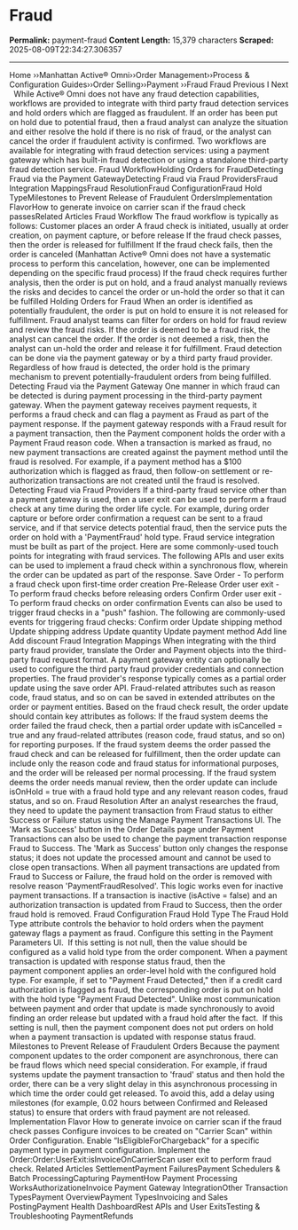 # Fraud

**Permalink:** payment-fraud
**Content Length:** 15,379 characters
**Scraped:** 2025-08-09T22:34:27.306357

---

Home &rsaquo;&rsaquo;Manhattan Active® Omni&rsaquo;&rsaquo;Order Management&rsaquo;&rsaquo;Process & Configuration Guides&rsaquo;&rsaquo;Order Selling&rsaquo;&rsaquo;Payment ››Fraud Fraud Previous&nbsp;I&nbsp;Next &nbsp; While Active&reg;&nbsp;Omni does not have any fraud detection capabilities, workflows are provided to integrate with third party fraud detection services and hold orders which are flagged as fraudulent. If an order has been put on hold due to potential fraud, then a fraud analyst can analyze the situation and either resolve the hold if there is no risk of fraud, or the analyst can cancel the order if fraudulent activity is confirmed. Two workflows are available for integrating with fraud detection services: using a payment gateway which has built-in fraud detection or using a standalone third-party fraud detection service. Fraud WorkflowHolding Orders for FraudDetecting Fraud via the Payment GatewayDetecting Fraud via Fraud ProvidersFraud Integration MappingsFraud ResolutionFraud ConfigurationFraud Hold TypeMilestones to Prevent Release of Fraudulent OrdersImplementation FlavorHow to generate invoice on carrier scan if the fraud check passesRelated Articles Fraud Workflow The fraud workflow is typically as follows: Customer places an order A fraud check is initiated, usually at order creation, on payment capture, or before release If the fraud check passes, then the order is released for fulfillment If the fraud check fails, then the order is canceled (Manhattan Active&reg; Omni does not have a systematic process to perform this cancelation, however, one can be implemented depending on the specific fraud process) If the fraud check requires further analysis, then the order is put on hold, and a fraud analyst manually reviews the risks and decides to cancel the order or un-hold the order so that it can be fulfilled Holding Orders for Fraud When an order is identified as potentially fraudulent, the order is put on hold to ensure it is not released for fulfillment. Fraud analyst teams can filter for orders on hold for fraud review and&nbsp;review the fraud risks. If the order is deemed to be a fraud risk, the analyst can cancel the order. If the order is not deemed a risk, then the analyst can un-hold the order and release it for fulfillment. Fraud detection can be done via the payment gateway or by a third party fraud provider. Regardless of how fraud is detected, the order hold is the primary mechanism to prevent potentially-fraudulent orders from being fulfilled. Detecting Fraud via the Payment Gateway One manner in which fraud can be detected is during payment processing in the third-party payment gateway. When the payment gateway receives payment requests, it performs a fraud check and can flag a payment as Fraud as part of the payment response. If the payment gateway responds with a Fraud result for a payment transaction, then the Payment component holds the order with a Payment Fraud reason code. When a transaction is marked as fraud, no new payment transactions are created against the payment method until the fraud is resolved. For example, if a payment method has a $100 authorization which is flagged as fraud, then&nbsp;follow-on settlement or&nbsp;re-authorization transactions are not created until the fraud is resolved. Detecting Fraud via Fraud Providers If a third-party fraud service other than a payment gateway is used, then a user exit can be used to perform a fraud check at any time during the order life cycle. For example, during order capture&nbsp;or before order confirmation a request can be sent to a fraud service, and if that service detects potential fraud, then the service puts the order on hold with a &#39;PaymentFraud&#39; hold type. Fraud service integration must be built as part of the project. Here are some commonly-used touch points for integrating with fraud services. The following APIs and user exits can be used to implement a fraud check within a synchronous flow, wherein the order can be updated as part of the response. Save Order - To perform a fraud check upon first-time order creation Pre-Release Order user exit - To perform fraud checks before releasing orders Confirm Order user exit - To perform fraud checks on order confirmation Events can also be used to trigger fraud checks in a &quot;push&quot; fashion. The following are commonly-used events for triggering fraud checks: Confirm order Update shipping method Update shipping address Update quantity Update payment method Add line Add discount Fraud Integration Mappings When integrating with the third party fraud provider, translate&nbsp;the Order and Payment objects into the third-party fraud request format. A payment gateway entity can optionally be used to configure the third party fraud provider credentials and connection properties. The fraud provider&#39;s response typically comes as a partial&nbsp;order update using the save order API. Fraud-related attributes such as reason code, fraud status, and so on&nbsp;can be saved in extended attributes on the order or payment entities. Based on the fraud check result, the order update should contain key attributes as follows: If the fraud system deems the order failed the fraud check, then a partial order update with isCancelled = true and any fraud-related attributes (reason code, fraud status, and so on) for reporting purposes. If the fraud system deems the order passed the fraud check and can be released for fulfillment, then the order update can include only the reason code and fraud status for informational purposes, and the order will be released per normal processing. If the fraud system deems the order needs manual review, then the order update can include isOnHold = true with a fraud hold type and any relevant reason codes, fraud status, and so on. Fraud Resolution After an analyst researches the fraud, they need to update the payment transaction from Fraud status to either Success or Failure status using the Manage Payment Transactions UI. The &#39;Mark as Success&#39; button in the Order Details page under Payment Transactions can also be used to change the&nbsp;payment transaction response Fraud to Success. The &#39;Mark as Success&#39; button only changes the response status; it does not update the processed amount and cannot be used to close open transactions. When all payment transactions are&nbsp;updated from Fraud to Success or Failure, the fraud hold on the order is removed with resolve reason &#39;PaymentFraudResolved&#39;.&nbsp;This logic works even for inactive payment transactions. If a transaction is inactive (isActive = false) and an authorization transaction is updated from Fraud to Success, then the order fraud hold is removed. Fraud Configuration Fraud Hold Type The Fraud Hold Type attribute controls the behavior to hold orders when the payment gateway flags a payment as fraud. Configure this&nbsp;setting in&nbsp;the&nbsp;Payment Parameters UI.&nbsp; If this setting is not null, then the value should be configured as a valid hold type from the order&nbsp;component. When a payment transaction is updated with response status fraud, then the payment&nbsp;component applies an order-level hold with the configured hold type. For example, if set to &quot;Payment Fraud Detected,&quot; then if a credit card authorization is flagged as fraud, the corresponding order is put on hold with the hold type &quot;Payment Fraud Detected&quot;. Unlike most communication between payment and order that update is made synchronously to avoid finding an order release but updated with a fraud hold after the fact.&nbsp; If this setting is null, then the payment&nbsp;component does not put orders on hold when a&nbsp;payment transaction is updated with response status fraud. Milestones to Prevent Release of Fraudulent Orders Because the payment component updates to the order component are asynchronous, there can be fraud flows which need special consideration. For example, if fraud systems update the payment transaction to &#39;fraud&#39; status and then hold the order, there can be a very slight delay in this asynchronous processing in which time the&nbsp;order could get released. To&nbsp;avoid this, add a delay using milestones (for example,&nbsp;0.02 hours between Confirmed and Released status) to ensure that orders with fraud payment are not released. Implementation Flavor How to generate invoice on carrier scan if the fraud check passes Configure invoices to be created on &quot;Carrier Scan&quot; within Order Configuration. Enable &ldquo;IsEligibleForChargeback&ldquo; for a specific payment type in payment configuration. Implement the Order:Order:UserExit:isInvoiceOnCarrierScan user exit to perform fraud check. Related Articles SettlementPayment FailuresPayment Schedulers & Batch ProcessingCapturing PaymentHow Payment Processing WorksAuthorizationeInvoice Payment Gateway IntegrationOther Transaction TypesPayment OverviewPayment TypesInvoicing and Sales PostingPayment Health DashboardRest APIs and User ExitsTesting & Troubleshooting PaymentRefunds
